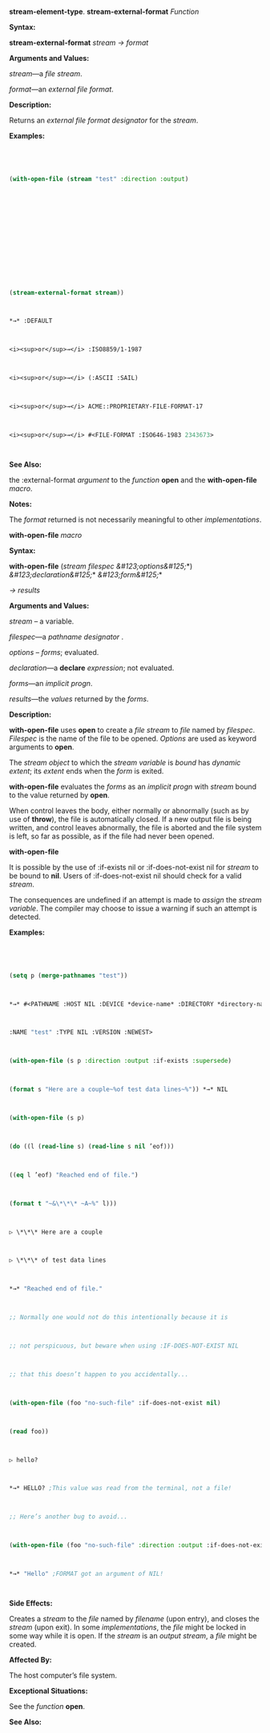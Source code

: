 **stream-element-type**. **stream-external-format** *Function* 



**Syntax:** 



**stream-external-format** *stream → format* 



**Arguments and Values:** 



*stream*—a *file stream*. 



*format*—an *external file format*. 



**Description:** 



Returns an *external file format designator* for the *stream*. 



**Examples:**
```lisp
 



(with-open-file (stream "test" :direction :output) 







 



 



(stream-external-format stream)) 



*→* :DEFAULT 



<i><sup>or</sup>→</i> :ISO8859/1-1987 



<i><sup>or</sup>→</i> (:ASCII :SAIL) 



<i><sup>or</sup>→</i> ACME::PROPRIETARY-FILE-FORMAT-17 



<i><sup>or</sup>→</i> #<FILE-FORMAT :ISO646-1983 2343673> 




```
**See Also:** 



the :external-format *argument* to the *function* **open** and the **with-open-file** *macro*. 



**Notes:** 



The *format* returned is not necessarily meaningful to other *implementations*. 



**with-open-file** *macro* 



**Syntax:** 



**with-open-file** (*stream filespec \&#123;options\&#125;*\*) *\&#123;declaration\&#125;*\* *\&#123;form\&#125;*\* 



*→ results* 



**Arguments and Values:** 



*stream* – a variable. 



*filespec*—a *pathname designator* . 



*options* – *forms*; evaluated. 



*declaration*—a **declare** *expression*; not evaluated. 



*forms*—an *implicit progn*. 



*results*—the *values* returned by the *forms*. 



**Description:** 



**with-open-file** uses **open** to create a *file stream* to *file* named by *filespec*. *Filespec* is the name of the file to be opened. *Options* are used as keyword arguments to **open**. 



The *stream object* to which the *stream variable* is *bound* has *dynamic extent*; its *extent* ends when the *form* is exited. 



**with-open-file** evaluates the *forms* as an *implicit progn* with *stream* bound to the value returned by **open**. 



When control leaves the body, either normally or abnormally (such as by use of **throw**), the file is automatically closed. If a new output file is being written, and control leaves abnormally, the file is aborted and the file system is left, so far as possible, as if the file had never been opened. 







 



 



**with-open-file** 



It is possible by the use of :if-exists nil or :if-does-not-exist nil for *stream* to be bound to **nil**. Users of :if-does-not-exist nil should check for a valid *stream*. 



The consequences are undefined if an attempt is made to *assign* the *stream variable*. The compiler may choose to issue a warning if such an attempt is detected. 



**Examples:**
```lisp
 



(setq p (merge-pathnames "test")) 



*→* #<PATHNAME :HOST NIL :DEVICE *device-name* :DIRECTORY *directory-name* 



:NAME "test" :TYPE NIL :VERSION :NEWEST> 



(with-open-file (s p :direction :output :if-exists :supersede) 



(format s "Here are a couple~%of test data lines~%")) *→* NIL 



(with-open-file (s p) 



(do ((l (read-line s) (read-line s nil ’eof))) 



((eq l ’eof) "Reached end of file.") 



(format t "~&\*\*\* ~A~%" l))) 



▷ \*\*\* Here are a couple 



▷ \*\*\* of test data lines 



*→* "Reached end of file." 



;; Normally one would not do this intentionally because it is 



;; not perspicuous, but beware when using :IF-DOES-NOT-EXIST NIL 



;; that this doesn’t happen to you accidentally... 



(with-open-file (foo "no-such-file" :if-does-not-exist nil) 



(read foo)) 



▷ hello? 



*→* HELLO? ;This value was read from the terminal, not a file! 



;; Here’s another bug to avoid... 



(with-open-file (foo "no-such-file" :direction :output :if-does-not-exist nil) (format foo "Hello")) 



*→* "Hello" ;FORMAT got an argument of NIL! 




```
**Side Effects:** 



Creates a *stream* to the *file* named by *filename* (upon entry), and closes the *stream* (upon exit). In some *implementations*, the *file* might be locked in some way while it is open. If the *stream* is an *output stream*, a *file* might be created. 



**Affected By:** 



The host computer’s file system. 



**Exceptional Situations:** 



See the *function* **open**. 







 



 



**See Also:** 




